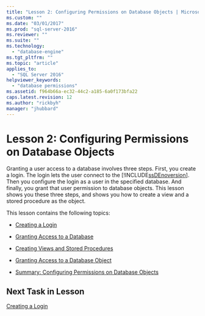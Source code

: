 ```yaml
---
title: "Lesson 2: Configuring Permissions on Database Objects | Microsoft Docs"
ms.custom: ""
ms.date: "03/01/2017"
ms.prod: "sql-server-2016"
ms.reviewer: ""
ms.suite: ""
ms.technology: 
  - "database-engine"
ms.tgt_pltfrm: ""
ms.topic: "article"
applies_to: 
  - "SQL Server 2016"
helpviewer_keywords: 
  - "database permissions"
ms.assetid: f964b66a-ec32-44c2-a185-6a0f173bfa22
caps.latest.revision: 12
ms.author: "rickbyh"
manager: "jhubbard"
---
```

# Lesson 2: Configuring Permissions on Database Objects
Granting a user access to a database involves three steps. First, you create a login. The login lets the user connect to the [!INCLUDE[ssDEnoversion](../../analysis-services/instances/install/windows/includes/ssdenoversion-md.md)]. Then you configure the login as a user in the specified database. And finally, you grant that user permission to database objects. This lesson shows you these three steps, and shows you how to create a view and a stored procedure as the object.  
  
This lesson contains the following topics:  
  
-   [Creating a Login](../Topic/Creating%20a%20Login.md)  
  
-   [Granting Access to a Database](../Topic/Granting%20Access%20to%20a%20Database.md)  
  
-   [Creating Views and Stored Procedures](../Topic/Creating%20Views%20and%20Stored%20Procedures.md)  
  
-   [Granting Access to a Database Object](../Topic/Granting%20Access%20to%20a%20Database%20Object.md)  
  
-   [Summary: Configuring Permissions on Database Objects](../Topic/Summary:%20Configuring%20Permissions%20on%20Database%20Objects.md)  
  
## Next Task in Lesson  
[Creating a Login](../Topic/Creating%20a%20Login.md)  
  
  
  
